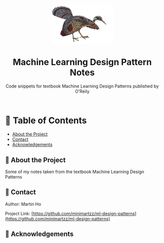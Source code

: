 <div align="center">

  <img src="assets/logo.png" alt="logo" width="200" height="auto" />
  <h1>Machine Learning Design Pattern Notes</h1>
  
  <p>
    Code snippets for textbook Machine Learning Design Patterns published by O'Reily
  </p>

</div>

<br />

<!-- Table of Contents -->

# :notebook_with_decorative_cover: Table of Contents

- [About the Project](#star2-about-the-project)
- [Contact](#handshake-contact)
- [Acknowledgements](#gem-acknowledgements)

<!-- About the Project -->

## :star2: About the Project

Some of my notes taken from the textbook Machine Learning Design Patterns

## :handshake: Contact

Author: Martin Ho

Project Link: [https://github.com/minimartzz/ml-design-patterns](https://github.com/minimartzz/ml-design-patterns)

<!-- Acknowledgments -->

## :gem: Acknowledgements
